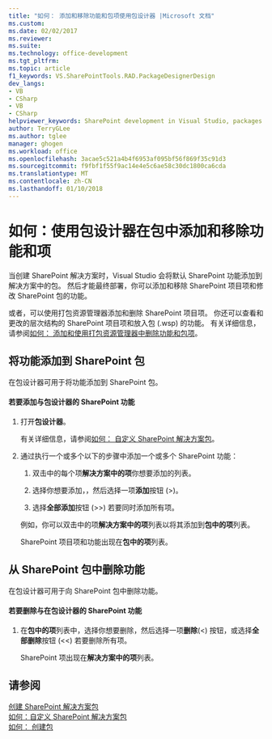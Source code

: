 ```yaml
---
title: "如何： 添加和移除功能和包项使用包设计器 |Microsoft 文档"
ms.custom: 
ms.date: 02/02/2017
ms.reviewer: 
ms.suite: 
ms.technology: office-development
ms.tgt_pltfrm: 
ms.topic: article
f1_keywords: VS.SharePointTools.RAD.PackageDesignerDesign
dev_langs:
- VB
- CSharp
- VB
- CSharp
helpviewer_keywords: SharePoint development in Visual Studio, packages
author: TerryGLee
ms.author: tglee
manager: ghogen
ms.workload: office
ms.openlocfilehash: 3acae5c521a4b4f6953af095bf56f869f35c91d3
ms.sourcegitcommit: f9fbf1f55f9ac14e4e5c6ae58c30dc1800ca6cda
ms.translationtype: MT
ms.contentlocale: zh-CN
ms.lasthandoff: 01/10/2018
---
```

# <a name="how-to-add-and-remove-features-and-items-to-a-package-by-using-the-package-designer"></a>如何：使用包设计器在包中添加和移除功能和项
  当创建 SharePoint 解决方案时，Visual Studio 会将默认 SharePoint 功能添加到解决方案中的包。 然后才能最终部署，你可以添加和移除 SharePoint 项目项和修改 SharePoint 包的功能。  
  
 或者，可以使用打包资源管理器添加和删除 SharePoint 项目项。 你还可以查看和更改的层次结构的 SharePoint 项目项和放入包 (.wsp) 的功能。 有关详细信息，请参阅[如何： 添加和使用打包资源管理器中删除功能和包项](../sharepoint/how-to-add-and-remove-features-and-items-to-a-package-by-using-the-packaging-explorer.md)。  
  
## <a name="adding-features-to-a-sharepoint-package"></a>将功能添加到 SharePoint 包  
 在包设计器可用于将功能添加到 SharePoint 包。  
  
#### <a name="to-add-sharepoint-features-with-the-package-designer"></a>若要添加与包设计器的 SharePoint 功能  
  
1.  打开**包设计器**。  
  
     有关详细信息，请参阅[如何： 自定义 SharePoint 解决方案包](../sharepoint/how-to-customize-a-sharepoint-solution-package.md)。  
  
2.  通过执行一个或多个以下的步骤中添加一个或多个 SharePoint 功能：  
  
    1.  双击中的每个项**解决方案中的项**你想要添加的列表。  
  
    2.  选择你想要添加，，然后选择一项**添加**按钮 (>)。  
  
    3.  选择**全部添加**按钮 (>>) 若要同时添加所有项。  
  
     例如，你可以双击中的项**解决方案中的项**列表以将其添加到**包中的项**列表。  
  
     SharePoint 项目项和功能出现在**包中的项**列表。  
  
## <a name="removing-features-from-a-sharepoint-package"></a>从 SharePoint 包中删除功能  
 在包设计器可用于向 SharePoint 包中删除功能。  
  
#### <a name="to-remove-sharepoint-features-with-the-package-designer"></a>若要删除与在包设计器的 SharePoint 功能  
  
1.  在**包中的项**列表中，选择你想要删除，然后选择一项**删除**(<) 按钮，或选择**全部删除**按钮 (<<) 若要删除所有项。  
  
     SharePoint 项出现在**解决方案中的项**列表。  
  
## <a name="see-also"></a>请参阅  
 [创建 SharePoint 解决方案包](../sharepoint/creating-sharepoint-solution-packages.md)   
 [如何：自定义 SharePoint 解决方案包](../sharepoint/how-to-customize-a-sharepoint-solution-package.md)  
 [如何： 创建包](http://msdn.microsoft.com/en-us/b24be45c-e91d-49bb-afb0-7b265404214b)  
  
  